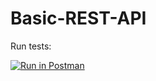# Basic-REST-API



Run tests:

[![Run in Postman](https://run.pstmn.io/button.svg)](https://app.getpostman.com/run-collection/40318fe998d291fecd1f#?env%5Bhiroshige-rest-api%5D=W3sia2V5IjoidXJsIiwidmFsdWUiOiJodHRwOi8vaGlyb3NoaWdlLXJlc3QtYXBpLmhlcm9rdWFwcC5jb20iLCJkZXNjcmlwdGlvbiI6IiIsImVuYWJsZWQiOnRydWV9XQ==)